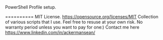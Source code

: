 PowerShell Profile setup.

==========
MIT License.
https://opensource.org/licenses/MIT
Collection of various scripts that I use. Feel free to resuse at your own risk. No warranty period unless you want to pay for one:)
Contact me here
https://www.linkedin.com/in/ackermansean/

